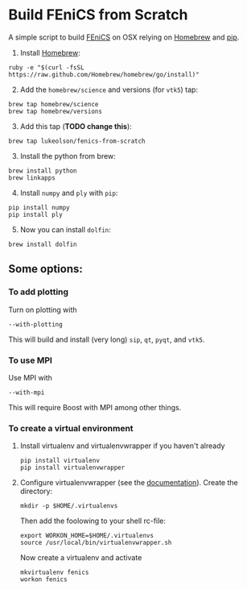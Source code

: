 # Build FEniCS from Scratch

A simple script to build [FEniCS](http://fenicsproject.org) on OSX relying on [Homebrew](http://brew.sh) and [pip](http://www.pip-installer.org).


1. Install [Homebrew](http://brew.sh):
  ```
  ruby -e "$(curl -fsSL https://raw.github.com/Homebrew/homebrew/go/install)"
  ```
2. Add the `homebrew/science` and versions (for `vtk5`) tap:
  ```
  brew tap homebrew/science
  brew tap homebrew/versions
  ```
3. Add this tap (**TODO change this**):
  ```
  brew tap lukeolson/fenics-from-scratch
  ```
3. Install the python from brew:
  ```
  brew install python
  brew linkapps
  ```
4. Install `numpy` and `ply` with `pip`:
  ```
  pip install numpy
  pip install ply
  ```
5. Now you can install `dolfin`:
  ```
  brew install dolfin
  ```

## Some options:

### To add plotting

Turn on plotting with
```
--with-plotting
```
This will build and install (very long) `sip`, `qt`, `pyqt`, and `vtk5`.

### To use MPI

Use MPI with 
```
--with-mpi
```
This will require Boost with MPI among other things.

### To create a virtual environment

1. Install virtualenv and virtualenvwrapper if you haven't already
    ```
    pip install virtualenv
    pip install virtualenvwrapper
    ```
2. Configure virtualenvwrapper (see the [documentation](http://virtualenvwrapper.readthedocs.org/en/latest/)).
    Create the directory:
    ```
    mkdir -p $HOME/.virtualenvs
    ```
    Then add the foolowing to your shell rc-file:
    ```
    export WORKON_HOME=$HOME/.virtualenvs
    source /usr/local/bin/virtualenvwrapper.sh
    ```
    Now create a virtualenv and activate
    ```
    mkvirtualenv fenics
    workon fenics
    ```
